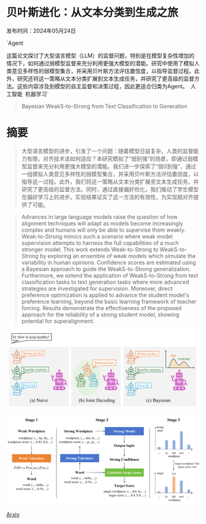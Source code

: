 # 贝叶斯进化：从文本分类到生成之旅

发布时间：2024年05月24日

`Agent

这篇论文探讨了大型语言模型（LLM）的监督问题，特别是在模型复杂性增加的情况下，如何通过弱模型监督来充分利用更强大模型的潜能。研究中使用了模拟人类意见多样性的弱模型集合，并采用贝叶斯方法评估置信度，以指导监督过程。此外，研究还将这一策略从文本分类扩展到文本生成任务，并研究了更高级的监督方法。这些内容涉及到模型的自主监督和决策过程，因此更适合归类为Agent。` `人工智能` `机器学习`

> Bayesian WeakS-to-Strong from Text Classification to Generation

# 摘要

> 大型语言模型的进步，引发了一个问题：随着模型日益复杂，人类的监督能力有限，对齐技术该如何适应？本研究模拟了“弱到强”的场景，即通过弱模型监督来充分利用更强大模型的潜能。我们进一步探索了“弱S到强”，通过一组模拟人类意见多样性的弱模型集合，并采用贝叶斯方法评估置信度，以指导这一过程。此外，我们将这一策略从文本分类扩展至文本生成任务，并研究了更高级的监督方法。同时，通过直接偏好优化，我们推动了学生模型在偏好学习上的进步。实验结果证实了这一方法的有效性，为实现超对齐提供了可能。

> Advances in large language models raise the question of how alignment techniques will adapt as models become increasingly complex and humans will only be able to supervise them weakly. Weak-to-Strong mimics such a scenario where weak model supervision attempts to harness the full capabilities of a much stronger model. This work extends Weak-to-Strong to WeakS-to-Strong by exploring an ensemble of weak models which simulate the variability in human opinions. Confidence scores are estimated using a Bayesian approach to guide the WeakS-to-Strong generalization. Furthermore, we extend the application of WeakS-to-Strong from text classification tasks to text generation tasks where more advanced strategies are investigated for supervision. Moreover, direct preference optimization is applied to advance the student model's preference learning, beyond the basic learning framework of teacher forcing. Results demonstrate the effectiveness of the proposed approach for the reliability of a strong student model, showing potential for superalignment.

![贝叶斯进化：从文本分类到生成之旅](../../../paper_images/2406.03199/x1.png)

![贝叶斯进化：从文本分类到生成之旅](../../../paper_images/2406.03199/x2.png)

[Arxiv](https://arxiv.org/abs/2406.03199)